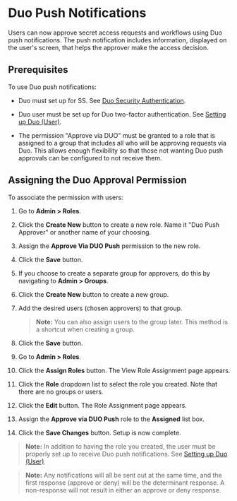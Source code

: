 [title]: # (Duo Push Notifications)
[tags]: # (Duo, 2FA, MFA)
[priority]: # (20)

# Duo Push Notifications

Users can now approve secret access requests and workflows using Duo push notifications. The push notification includes information, displayed on the user's screen, that helps the approver make the access decision.

## Prerequisites

To use Duo push notifications:

- Duo must set up for SS. See [Duo Security Authentication](../../authentication/two-factor-authentication/duo-security-authentication/index.md).

- Duo user must be set up for Duo two-factor authentication. See [Setting up Duo (User)](../../authentication/two-factor-authentication/duo-security-authentication/index.md).

- The permission "Approve via DUO" must be granted to a role that is assigned to a group that includes all who will be approving requests via Duo. This allows enough flexibility so that those not wanting Duo push approvals can be configured to not receive them.

## Assigning the Duo Approval Permission

To associate the permission with users:

1. Go to **Admin \> Roles**.

1. Click the **Create New** button to create a new role. Name it "Duo Push Approver" or another name of your choosing.

1. Assign the **Approve Via DUO Push** permission to the new role.

1. Click the **Save** button.

1. If you choose to create a separate group for approvers, do this by navigating to **Admin \> Groups**.

1. Click the **Create New** button to create a new group.

1. Add the desired users (chosen approvers) to that group.

   > **Note:** You can also assign users to the group later. This method is a shortcut when creating a group.

1. Click the **Save** button.

1. Go to **Admin \> Roles**.

1. Click the **Assign Roles** button. The View Role Assignment page appears.

1. Click the **Role** dropdown list to select the role you created. Note that there are no groups or users.

1. Click the **Edit** button. The Role Assignment page appears.

1. Assign the **Approve via DUO Push** role to the **Assigned** list box.

1. Click the **Save Changes** button. Setup is now complete.

> **Note:** In addition to having the role you created, the user must be properly set up to receive Duo push notifications. See [Setting up Duo (User)](../../authentication/two-factor-authentication/duo-security-authentication/index.md).

> **Note:**  Any notifications will all be sent out at the same time, and the first response (approve or deny) will be the determinant response. A non-response will not result in either an approve or deny response.
